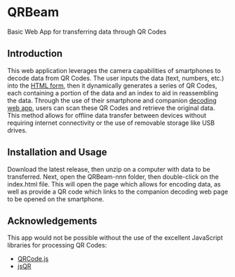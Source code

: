 # QRBeam
Basic Web App for transferring data through QR Codes

## Introduction
This web application leverages the camera capabilities of smartphones to decode data from QR Codes. The user inputs the data (text, numbers, etc.) into the [HTML form](https://ns96.github.io/QRBeam/index.html), then it dynamically generates a series of QR Codes, each containing a portion of the data and an index to aid in reassembling the data. Through the use of their smartphone and companion [decoding web app](https://ns96.github.io/QRBeam/qrscan.html), users can scan these QR Codes and retrieve the original data. This method allows for offline data transfer between devices without requiring internet connectivity or the use of removable storage like USB drives.

## Installation and Usage
Download the latest release, then unzip on a computer with data to be transferred. Next, open the QRBeam-nnn folder, then double-click on the index.html file. This will open the page which allows for encoding data, as well as provide a QR code which links to the companion decoding web page to be opened on the smartphone.

## Acknowledgements
This app would not be possible without the use of the excellent JavaScript libraries for processing QR Codes:
* [QRCode.js](https://github.com/davidshimjs/qrcodejs)
* [jsQR](https://github.com/cozmo/jsQR)